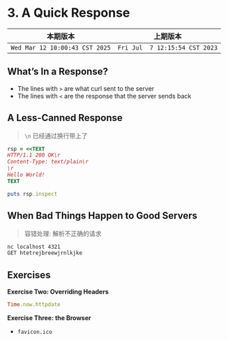 # 3. A Quick Response

|本期版本|上期版本|
|:---:|:---:|
`Wed Mar 12 10:00:43 CST 2025` | `Fri Jul  7 12:15:54 CST 2023`

## What’s In a Response?

* The lines with `>` are what curl sent to the server
* The lines with `<` are the response that the server sends back

## A Less-Canned Response

> `\n` 已经通过换行带上了

```ruby
rsp = <<TEXT
HTTP/1.1 200 OK\r
Content-Type: text/plain\r
\r
Hello World!
TEXT

puts rsp.inspect
```

## When Bad Things Happen to Good Servers

> 容错处理: 解析不正确的请求

```bash
nc localhost 4321
GET htetrejbreewjrnlkjke
```


## Exercises

**Exercise Two: Overriding Headers**

```ruby
Time.now.httpdate
```

**Exercise Three: the Browser**

* `favicon.ico`